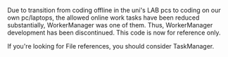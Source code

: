 Due to transition from coding offline in the uni's LAB pcs to coding on our own pc/laptops, the allowed online work tasks have been reduced substantially, WorkerManager was one of them. Thus, WorkerManager development has been discontinued. 
This code is now for reference only.

If you're looking for File references, you should consider TaskManager.
